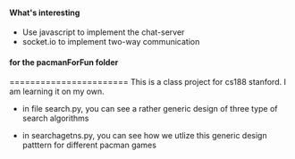 #### What's interesting

- Use javascript to implement the chat-server
- socket.io to implement two-way communication




#### for the pacmanForFun folder
=======================
This is a class project for cs188 stanford. I am learning it on my own.
- in file search.py, you can see a rather generic design of three type of search algorithms

- in searchagetns.py, you can see how we utlize this generic design patttern for different pacman games
